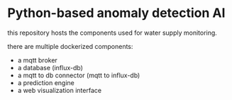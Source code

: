 # Python-based anomaly detection AI

this repository hosts the components used for water supply monitoring.

there are multiple dockerized components:
* a mqtt broker
* a database (influx-db)
* a mqtt to db connector (mqtt to influx-db)
* a prediction engine
* a web visualization interface 
